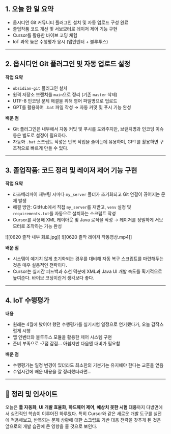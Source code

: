 ## 1. 오늘 한 일 요약

- 옵시디언 Git 커뮤니티 플러그인 설치 및 자동 업로드 구성 완료
- 졸업작품 코드 개선 및 서보모터로 레이저 제어 기능 구현
- Cursor를 활용한 바이브 코딩 체험
- IoT 과목 늦은 수행평가 응시 (앱인벤터 + 블루투스)

---

## 2. 옵시디언 Git 플러그인 및 자동 업로드 설정

**작업 요약**

- `obsidian-git` 플러그인 설치
- 원격 저장소 브랜치를 `main`으로 정리 (기존 `master` 삭제)
- UTF-8 인코딩 문제 해결을 위해 영어 파일명으로 업로드
- GPT를 활용하여 `.bat` 파일 작성 → 자동 커밋 및 푸시 기능 완성

**배운 점**

- Git 플러그인은 내부에서 자동 커밋 및 푸시를 도와주지만, 브랜치명과 인코딩 이슈 등은 별도로 설정이 필요하다.
- 자동화 `.bat` 스크립트 작성은 반복 작업을 줄이는데 유용하며, GPT를 활용하면 구조적으로 빠르게 만들 수 있다.

---

## 3. 졸업작품: 코드 정리 및 레이저 제어 기능 구현

**작업 요약**

- 라즈베리파이 재부팅 시마다 `my_server` 폴더가 초기화되고 Git 연결이 끊어지는 문제 발생
- 해결 방안: GitHub에서 직접 `my_server`를 재받고, `venv` 설정 및 `requirements.txt`를 자동으로 설치하는 스크립트 작성
- Cursor를 사용해 XML 레이아웃 및 Java 로직을 작성 → 레이저를 정밀하게 서보모터로 조작하는 기능 완성

![[0620 졸작 내부 회로.jpg]]
![[0620 졸작 레이저 작동영상.mp4]]

**배운 점**

- 시스템이 예기치 않게 초기화되는 경우를 대비해 자동 복구 스크립트를 마련해두는 것은 매우 실용적인 전략이다.
- Cursor는 실시간 피드백과 추천 덕분에 XML과 Java UI 개발 속도를 획기적으로 높여준다. 바이브 코딩이란거 생각보다 좋다.

---

## 4. IoT 수행평가

**내용**

- 원래는 4월에 봤어야 했던 수행평가를 실기시험 일정으로 연기했다가, 오늘 갑작스럽게 시행
- 앱 인벤터와 블루투스 모듈을 활용한 제어 시스템 구현
- 준비 부족으로 -7점 감점… 아쉽지만 다음엔 대비가 필요함

**배운 점**

- 수행평가는 일정 변경이 있더라도 최소한의 기본기는 유지해야 한다는 교훈을 얻음
- 수업시간에 배운 내용을 잘 정리했더라면...

---

## 📌 정리 및 인사이트

오늘은 **툴 자동화**, **UI 개발 효율화**, **하드웨어 제어**, **예상치 못한 시험 대응**까지 다방면에서 실전적인 학습이 이루어진 하루였다. 특히 Cursor와 같은 새로운 개발 도구를 실전에 적용해보고, 반복되는 문제 상황에 대한 스크립트 기반 대응 전략을 갖추게 된 것은 앞으로의 개발 습관에 큰 영향을 줄 것으로 보인다.